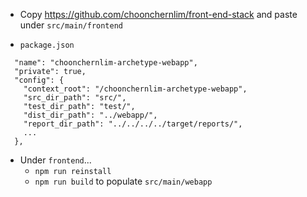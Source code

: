 
* Copy https://github.com/choonchernlim/front-end-stack and paste under `src/main/frontend`

* `package.json`

```
  "name": "choonchernlim-archetype-webapp",
  "private": true,
  "config": {
    "context_root": "/choonchernlim-archetype-webapp",
    "src_dir_path": "src/",
    "test_dir_path": "test/",
    "dist_dir_path": "../webapp/",
    "report_dir_path": "../../../../target/reports/",
    ...
  },
```

* Under `frontend`...
    * `npm run reinstall`
    * `npm run build` to populate `src/main/webapp`
